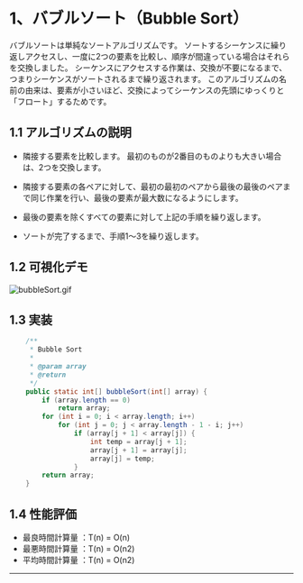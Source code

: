 # 1、バブルソート（Bubble Sort）

バブルソートは単純なソートアルゴリズムです。 ソートするシーケンスに繰り返しアクセスし、一度に2つの要素を比較し、順序が間違っている場合はそれらを交換しました。 シーケンスにアクセスする作業は、交換が不要になるまで、つまりシーケンスがソートされるまで繰り返されます。 このアルゴリズムの名前の由来は、要素が小さいほど、交換によってシーケンスの先頭にゆっくりと「フロート」するためです。

## 1.1 アルゴリズムの説明

* 隣接する要素を比較します。 最初のものが2番目のものよりも大きい場合は、2つを交換します。

* 隣接する要素の各ペアに対して、最初の最初のペアから最後の最後のペアまで同じ作業を行い、最後の要素が最大数になるようにします。

* 最後の要素を除くすべての要素に対して上記の手順を繰り返します。

* ソートが完了するまで、手順1〜3を繰り返します。

## 1.2 可視化デモ

![bubbleSort.gif](https://qiita-image-store.s3.ap-northeast-1.amazonaws.com/0/196344/ee67103b-c6e1-55c0-bcce-d84d8756fbd3.gif)

## 1.3 実装

```java
    /**
     * Bubble Sort
     *
     * @param array
     * @return
     */
    public static int[] bubbleSort(int[] array) {
        if (array.length == 0)
            return array;
        for (int i = 0; i < array.length; i++)
            for (int j = 0; j < array.length - 1 - i; j++)
                if (array[j + 1] < array[j]) {
                    int temp = array[j + 1];
                    array[j + 1] = array[j];
                    array[j] = temp;
                }
        return array;
    }
```

## 1.4 性能評価

* 最良時間計算量 ：T(n) = O(n) 
* 最悪時間計算量 ：T(n) = O(n2) 
* 平均時間計算量 ：T(n) = O(n2)

* * *
